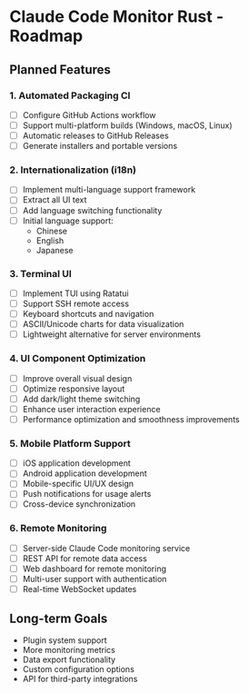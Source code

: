 # Claude Code Monitor Rust - Roadmap

## Planned Features

### 1. Automated Packaging CI
- [ ] Configure GitHub Actions workflow
- [ ] Support multi-platform builds (Windows, macOS, Linux)
- [ ] Automatic releases to GitHub Releases
- [ ] Generate installers and portable versions

### 2. Internationalization (i18n)
- [ ] Implement multi-language support framework
- [ ] Extract all UI text
- [ ] Add language switching functionality
- [ ] Initial language support:
  - Chinese
  - English
  - Japanese

### 3. Terminal UI
- [ ] Implement TUI using Ratatui
- [ ] Support SSH remote access
- [ ] Keyboard shortcuts and navigation
- [ ] ASCII/Unicode charts for data visualization
- [ ] Lightweight alternative for server environments

### 4. UI Component Optimization
- [ ] Improve overall visual design
- [ ] Optimize responsive layout
- [ ] Add dark/light theme switching
- [ ] Enhance user interaction experience
- [ ] Performance optimization and smoothness improvements

### 5. Mobile Platform Support
- [ ] iOS application development
- [ ] Android application development
- [ ] Mobile-specific UI/UX design
- [ ] Push notifications for usage alerts
- [ ] Cross-device synchronization

### 6. Remote Monitoring
- [ ] Server-side Claude Code monitoring service
- [ ] REST API for remote data access
- [ ] Web dashboard for remote monitoring
- [ ] Multi-user support with authentication
- [ ] Real-time WebSocket updates

## Long-term Goals
- Plugin system support
- More monitoring metrics
- Data export functionality
- Custom configuration options
- API for third-party integrations